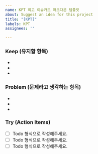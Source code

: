 ```yaml
---
name: KPT 회고 이슈카드 마크다운 템플릿
about: Suggest an idea for this project
title: "[KPT]"
labels: KPT
assignees: ''

---
```


### Keep (유지할 항목)
*
*
*

### Problem (문제라고 생각하는 항목)
*
*
*

### Try (Action Items)
 - [ ] Todo 형식으로 작성해주세요.
 - [ ] Todo 형식으로 작성해주세요.
 - [ ] Todo 형식으로 작성해주세요.
